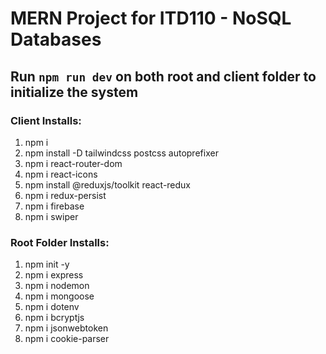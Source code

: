 # MERN Project for ITD110 - NoSQL Databases

## Run `npm run dev` on both root and client folder to initialize the system

### Client Installs:
1. npm i
2. npm install -D tailwindcss postcss autoprefixer
3. npm i react-router-dom
4. npm i react-icons
5. npm install @reduxjs/toolkit react-redux
6. npm i redux-persist
7. npm i firebase
8. npm i swiper

### Root Folder Installs:
1. npm init -y
2. npm i express
3. npm i nodemon
4. npm i mongoose
5. npm i dotenv
6. npm i bcryptjs
7. npm i jsonwebtoken
8. npm i cookie-parser

